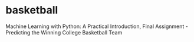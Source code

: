 # basketball
Machine Learning with Python: A Practical Introduction, Final Assignment - Predicting the Winning College Basketball Team
